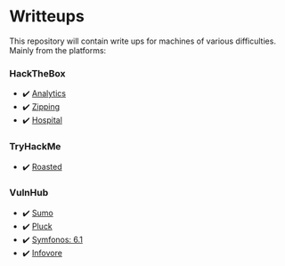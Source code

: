 # Writteups

This repository will contain write ups for machines of various difficulties. Mainly from the platforms:
<h3>HackTheBox</h3>

  - ✔️ [Analytics](https://github.com/JoseVazquez101/Writteups/blob/main/Analytics.md)
  - ✔️ [Zipping](https://github.com/JoseVazquez101/Writteups/blob/main/Zipping.md)
  - ✔️ [Hospital](https://github.com/JoseVazquez101/Writteups/blob/main/Hospital.md)

<h3>TryHackMe</h3>

  - ✔️ [Roasted](https://github.com/JoseVazquez101/Writteups/blob/main/Roasted.md)
  
<h3>VulnHub</h3>

  - ✔️ [Sumo](https://github.com/JoseVazquez101/Writteups/blob/main/Sumo.md)
  - ✔️ [Pluck](https://github.com/JoseVazquez101/Writteups/blob/main/Pluck.md)
  - ✔️ [Symfonos: 6.1](https://www.vulnhub.com/entry/symfonos-61,458/)
  - ✔️ [Infovore](https://www.vulnhub.com/entry/infovore-1,496/)
